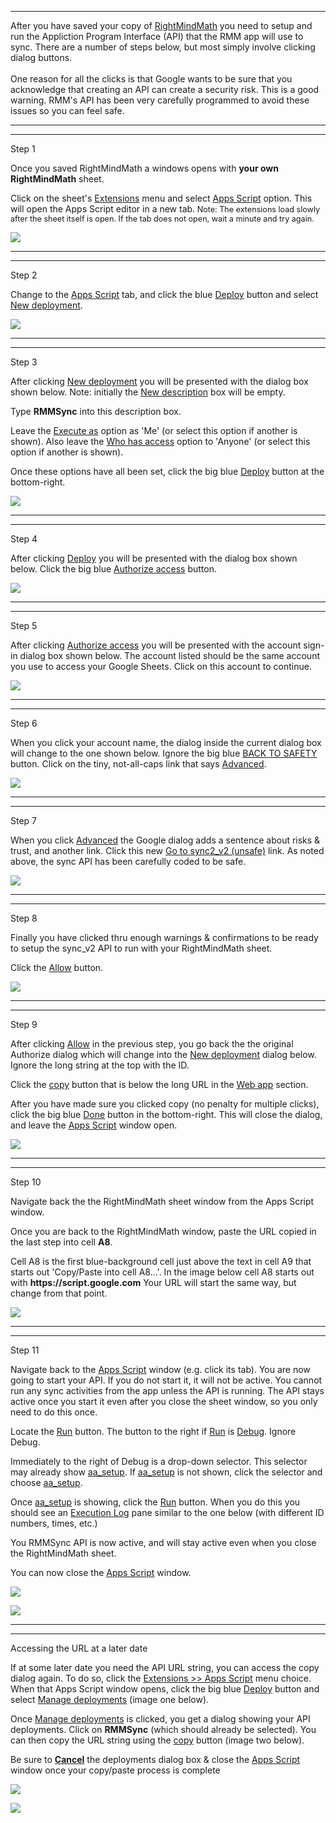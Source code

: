 <hr>
<p>After you have saved your copy of <u>RightMindMath</u> you need to setup and run the Appliction Program Interface (API) that the RMM app will use to sync. There are a number of steps below, but most simply involve clicking dialog buttons.<br><br>One reason for all the clicks is that Google wants to be sure that you acknowledge that creating an API can create a security risk. This is a good warning. RMM&#039;s API has been very carefully programmed to avoid these issues so you can feel safe.</p>

<hr><hr>
<div class="step">Step 1</div>
<p>Once you saved RightMindMath a windows opens with <b>your own RightMindMath</b> sheet.</p>
<p>Click on the sheet&#039;s <u>Extensions</u> menu and select <u>Apps Script</u> option. This will open the Apps Script editor in a new tab.<span style="font-size:90%;"> Note: The extensions load slowly after the sheet itself is open.  If the tab does not open, wait a minute and try again.</span></p>
<p><img src="https://rightmindmath.com/html_sync//images/img_en_us/02_01a_click_apps_script.jpg"  class="img_responsive"></p></p>

<hr><hr>
<div class="step">Step 2</div>
<p>Change to the <u>Apps Script</u> tab, and click the blue <u>Deploy</u> button and select <u>New deployment</u>.</p>
<p><img src="https://rightmindmath.com/html_sync//images/img_en_us/02_02a_click_deploy.jpg"  class="img_responsive"></p></p>

<hr><hr>
<div class="step">Step 3</div>
<p>After clicking <u>New deployment</u> you will be presented with the dialog box shown below. Note: initially the <u>New description</u> box will be empty.</p>
<p>Type <b>RMMSync</b> into this description box.</p>
<p>Leave the <u>Execute as</u> option as &#039;Me&#039; (or select this option if another is shown). Also leave the <u>Who has access</u> option to &#039;Anyone&#039; (or select this option if another is shown).</p>
<p>Once these options have all been set, click the big blue <u>Deploy</u> button at the bottom-right.</p>
<p><img src="https://rightmindmath.com/html_sync//images/img_en_us/02_03a_describe_deploy.jpg"  class="img_responsive"></p>

<hr><hr>
<div class="step">Step 4</div>
<p>After clicking <u>Deploy</u> you will be presented with the dialog box shown below. Click the big blue <u>Authorize access</u> button.</p>
<p><img src="https://rightmindmath.com/html_sync//images/img_en_us/02_04a_authorize_access.jpg"  class="img_responsive"></p>

<hr><hr>
<div class="step">Step 5</div>
<p>After clicking <u>Authorize access</u> you will be presented with the account sign-in dialog box shown below. The account listed should be the same account you use to access your Google Sheets. Click on this account to continue.</p>
<p><img src="https://rightmindmath.com/html_sync//images/img_en_us/02_05a_authorize_access_sign_in.jpg"  class="img_responsive"></p>

<hr><hr>
<div class="step">Step 6</div>
<p>When you click your account name, the dialog inside the current dialog box will change to the one shown below. Ignore the big blue <u>BACK TO SAFETY</u> button. Click on the tiny, not-all-caps link that says <u>Advanced</u>.</p>
<p><img src="https://rightmindmath.com/html_sync//images/img_en_us/02_06a_advanced_click.jpg"  class="img_responsive"></p>

<hr><hr>
<div class="step">Step 7</div>
<p>When you click <u>Advanced</u> the Google dialog adds a sentence about risks & trust, and another link. Click this new <u>Go to sync2_v2 (unsafe)</u> link. As noted above, the sync API has been carefully coded to be safe.</p>
<p><img src="https://rightmindmath.com/html_sync//images/img_en_us/02_07a_click_goto_sync_v2.jpg"  class="img_responsive"></p>

<hr><hr>
<div class="step">Step 8</div>
<p>Finally you have clicked thru enough warnings &amp; confirmations to be ready to setup the sync_v2 API to run with your RightMindMath sheet.</p>
<p>Click the <u>Allow</u> button.</p>
<p><img src="https://rightmindmath.com/html_sync//images/img_en_us/02_08a_click_allow_sync_v2.jpg"  class="img_responsive"></p>

<hr><hr>
<div class="step">Step 9</div>
<p>After clicking <u>Allow</u> in the previous step, you go back the the original Authorize dialog which will change into the <u>New deployment</u> dialog below. Ignore the long string at the top with the ID.</p>
<p>Click the <u>copy</u> button that is below the long URL in the <u>Web app</u> section.</p>
<p>After you have made sure you clicked copy (no penalty for multiple clicks), click the big blue <u>Done</u> button in the bottom-right. This will close the dialog, and leave the <u>Apps Script</u> window open.</p>
<p><img src="https://rightmindmath.com/html_sync//images/img_en_us/02_09a_click_copy_url.jpg"  class="img_responsive"></p>

<hr><hr>
<div class="step">Step 10</div>
<p>Navigate back the the RightMindMath sheet window from the Apps Script window.</p>
<p>Once you are back to the RightMindMath window, paste the URL copied in the last step into cell <b>A8</b>.</p>
<p>Cell A8 is the first blue-background cell just above the text in cell A9 that starts out &#039;Copy/Paste into cell A8...&#039;. In the image below cell A8 starts out with <b>https&#058;//script.google.com</b> Your URL will start the same way, but change from that point.</p>
<p><img src="https://rightmindmath.com/html_sync//images/img_en_us/02_10a_copy_paste_url.jpg"  class="img_responsive"></p>

<hr><hr>
<div class="step">Step 11</div>
<p>Navigate back to the <u>Apps Script</u> window (e.g. click its tab). You are now going to start your API. If you do not start it, it will not be active. You cannot run any sync activities from the app unless the API is running. The API stays active once you start it even after you close the sheet window, so you only need to do this once.</p>
<p>Locate the <u>Run</u> button. The button to the right if <u>Run</u> is <u>Debug</u>. Ignore Debug.</p>
<p>Immediately to the right of Debug is a drop-down selector. This selector may already show <u>aa_setup</u>. If <u>aa_setup</u> is not shown, click the selector and choose <u>aa_setup</u>.</p>
<p>Once <u>aa_setup</u> is showing, click the <u>Run</u> button. When you do this you should see an <u>Execution Log</u> pane similar to the one below (with different ID numbers, times, etc.)</p>
<p>You RMMSync API is now active, and will stay active even when you close the RightMindMath sheet.</p>

<p>You can now close the <u>Apps Script</u> window.</p>

<p><img src="https://rightmindmath.com/html_sync//images/img_en_us/02_11a_run_aa_setup.jpg"  class="img_responsive"></p>
<p><img src="https://rightmindmath.com/html_sync//images/img_en_us/02_11b_execution_log.jpg"  class="img_responsive"></p>


<hr><hr>
<div class="step">Accessing the URL at a later date</div>
<p>If at some later date you need the API URL string, you can access the copy dialog again. To do so, click the <u>Extensions >> Apps Script</u> menu choice. When that Apps Script window opens, click the big blue <u>Deploy</u> button and select <u>Manage deployments</u> (image one below).</p>

<p>Once <u>Manage deployments</u> is clicked, you get a dialog showing your API deployments. Click on <b>RMMSync</b> (which should already be selected). You can then copy the URL string using the <u>copy</u> button (image two below).</p>

<p>Be sure to <b><u>Cancel</u></b> the deployments dialog box &amp; close the <u>Apps Script</u> window once your copy/paste process is complete</p>

<p><img src="https://rightmindmath.com/html_sync//images/img_en_us/02_12a_manage_deploy.jpg"  class="img_responsive"></p>

<p><img src="https://rightmindmath.com/html_sync//images/img_en_us/02_12b_manage_deploy_detail.jpg"  class="img_responsive"></p>
